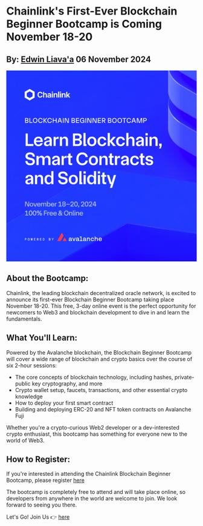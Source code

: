 # Chainlink's First-Ever Blockchain Beginner Bootcamp is Coming November 18-20
## By: [Edwin Liava'a](https://github.com/EdwinLiavaa) 06 November 2024

<p align="center">
 <img width="800" src="https://github.com/EdwinLiavaa/liavaa.space/blob/main/blog/20241106/pic.png">
</p>

## About the Bootcamp:
Chainlink, the leading blockchain decentralized oracle network, is excited to announce its first-ever Blockchain Beginner Bootcamp taking place November 18-20. This free, 3-day online event is the perfect opportunity for newcomers to Web3 and blockchain development to dive in and learn the fundamentals.

## What You'll Learn:
Powered by the Avalanche blockchain, the Blockchain Beginner Bootcamp will cover a wide range of blockchain and crypto basics over the course of six 2-hour sessions:

- The core concepts of blockchain technology, including hashes, private-public key cryptography, and more
- Crypto wallet setup, faucets, transactions, and other essential crypto knowledge
- How to deploy your first smart contract
- Building and deploying ERC-20 and NFT token contracts on Avalanche Fuji

Whether you're a crypto-curious Web2 developer or a dev-interested crypto enthusiast, this bootcamp has something for everyone new to the world of Web3.

## How to Register:
If you're interested in attending the Chainlink Blockchain Beginner Bootcamp, please register [here](https://go.chain.link/bootcamps/blockchain-beginner-bootcamp?utm_source=QQnQvL6FwTeE)

The bootcamp is completely free to attend and will take place online, so developers from anywhere in the world are welcome to join. We look forward to seeing you there.

Let's Go! Join Us 👉 [here](https://go.chain.link/bootcamps/blockchain-beginner-bootcamp?utm_source=QQnQvL6FwTeE)